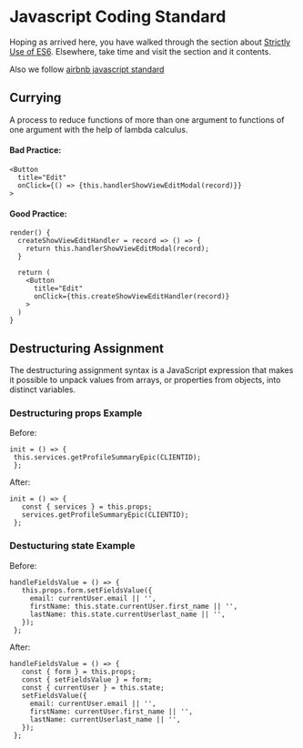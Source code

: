 # Javascript Coding Standard

Hoping as arrived here, you have walked through the section about [Strictly Use of ES6](https://github.com/juztinlazaro/developers-paperback/blob/master/Frontend%20Standards%20and%20Practices/13%20Strict%20ES6.md). Elsewhere, take time and visit the section and it contents.

Also we follow [airbnb javascript standard](https://github.com/airbnb/javascript)

## Currying

A process to reduce functions of more than one argument to functions of one argument with the help of lambda calculus.

#### Bad Practice:

```
<Button
  title="Edit"
  onClick={() => {this.handlerShowViewEditModal(record)}}
>
```

#### Good Practice:

```
render() {
  createShowViewEditHandler = record => () => {
    return this.handlerShowViewEditModal(record);
  }

  return (
    <Button
      title="Edit"
      onClick={this.createShowViewEditHandler(record)}
    >
  )
}
```

## Destructuring Assignment

The destructuring assignment syntax is a JavaScript expression that makes it possible to unpack values from arrays, or properties from objects, into distinct variables.

### Destructuring props Example

Before:

```
init = () => {
 this.services.getProfileSummaryEpic(CLIENTID);
 };
```

After:

```
init = () => {
   const { services } = this.props;
   services.getProfileSummaryEpic(CLIENTID);
 };
```

### Destucturing state Example

Before:

```
handleFieldsValue = () => {
   this.props.form.setFieldsValue({
     email: currentUser.email || '',
     firstName: this.state.currentUser.first_name || '',
     lastName: this.state.currentUserlast_name || '',
   });
 };
```

After:

```
handleFieldsValue = () => {
   const { form } = this.props;
   const { setFieldsValue } = form;
   const { currentUser } = this.state;
   setFieldsValue({
     email: currentUser.email || '',
     firstName: currentUser.first_name || '',
     lastName: currentUserlast_name || '',
   });
 };
```
